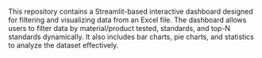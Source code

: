 This repository contains a Streamlit-based interactive dashboard designed for filtering and visualizing data from an Excel file. The dashboard allows users to filter data by material/product tested, standards, and top-N standards dynamically. It also includes bar charts, pie charts, and statistics to analyze the dataset effectively.
